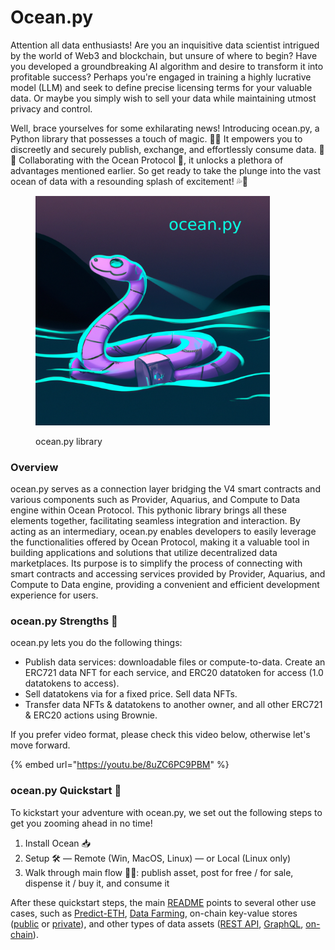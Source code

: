 # Ocean.py



Attention all data enthusiasts! Are you an inquisitive data scientist intrigued by the world of Web3 and blockchain, but unsure of where to begin? Have you developed a groundbreaking AI algorithm and desire to transform it into profitable success? Perhaps you're engaged in training a highly lucrative model (LLM) and seek to define precise licensing terms for your valuable data. Or maybe you simply wish to sell your data while maintaining utmost privacy and control.

Well, brace yourselves for some exhilarating news! Introducing ocean.py, a Python library that possesses a touch of magic. 🎩🐍 It empowers you to discreetly and securely publish, exchange, and effortlessly consume data. 🐙💦 Collaborating with the Ocean Protocol 🌊, it unlocks a plethora of advantages mentioned earlier. So get ready to take the plunge into the vast ocean of data with a resounding splash of excitement! 💦🌊

<figure><img src="../../.gitbook/assets/ocean_py.png" alt="" width="375"><figcaption><p>ocean.py library</p></figcaption></figure>

### Overview

ocean.py serves as a connection layer bridging the V4 smart contracts and various components such as Provider, Aquarius, and Compute to Data engine within Ocean Protocol. This pythonic library brings all these elements together, facilitating seamless integration and interaction. By acting as an intermediary, ocean.py enables developers to easily leverage the functionalities offered by Ocean Protocol, making it a valuable tool in building applications and solutions that utilize decentralized data marketplaces. Its purpose is to simplify the process of connecting with smart contracts and accessing services provided by Provider, Aquarius, and Compute to Data engine, providing a convenient and efficient development experience for users.

### ocean.py Strengths 💪

ocean.py lets you do the following things:

* Publish data services: downloadable files or compute-to-data. Create an ERC721 data NFT for each service, and ERC20 datatoken for access (1.0 datatokens to access).
* Sell datatokens via for a fixed price. Sell data NFTs.
* Transfer data NFTs & datatokens to another owner, and all other ERC721 & ERC20 actions using  Brownie.

If you prefer video format, please check this video below, otherwise let's move forward.

{% embed url="https://youtu.be/8uZC6PC9PBM" %}



### ocean.py Quickstart 🚀

To kickstart your adventure with ocean.py, we set out the following steps to get you zooming ahead in no time!

1. Install Ocean 📥
2. Setup 🛠️ — Remote (Win, MacOS, Linux) — or Local (Linux only)
3. Walk through main flow 🚶‍♂️: publish asset, post for free / for sale, dispense it / buy it, and consume it

After these quickstart steps, the main [README](https://github.com/oceanprotocol/ocean.py/blob/main/README.md) points to several other use cases, such as [Predict-ETH](https://github.com/oceanprotocol/predict-eth), [Data Farming](https://github.com/oceanprotocol/ocean.py/blob/main/READMEs/df.md), on-chain key-value stores ([public](https://github.com/oceanprotocol/ocean.py/blob/main/READMEs/key-value-public.md) or [private](https://github.com/oceanprotocol/ocean.py/blob/main/READMEs/key-value-private.md)), and other types of data assets ([REST API](https://github.com/oceanprotocol/ocean.py/blob/main/READMEs/publish-flow-restapi.md), [GraphQL](https://github.com/oceanprotocol/ocean.py/blob/main/READMEs/publish-flow-graphql.md), [on-chain](https://github.com/oceanprotocol/ocean.py/blob/main/READMEs/publish-flow-onchain.md)).
